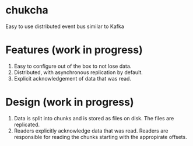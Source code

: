 # chukcha
Easy to use distributed event bus similar to Kafka

# Features (work in progress)

1. Easy to configure out of the box to not lose data.
2. Distributed, with asynchronous replication by default.
3. Explicit acknowledgement of data that was read.

# Design (work in progress)

1. Data is split into chunks and is stored as files on disk. The files are replicated.
2. Readers explicitly acknowledge data that was read. Readers are responsible for reading the chunks starting with the appropirate offsets.
